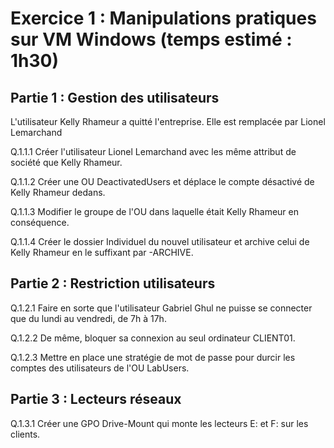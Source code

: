 # Exercice 1 : Manipulations pratiques sur VM Windows (temps estimé : 1h30)


## Partie 1 : Gestion des utilisateurs

L'utilisateur Kelly Rhameur a quitté l'entreprise.
Elle est remplacée par Lionel Lemarchand

Q.1.1.1 Créer l'utilisateur Lionel Lemarchand avec les même attribut de société que Kelly Rhameur.


Q.1.1.2 Créer une OU DeactivatedUsers et déplace le compte désactivé de Kelly Rhameur dedans.


Q.1.1.3 Modifier le groupe de l'OU dans laquelle était Kelly Rhameur en conséquence.


Q.1.1.4 Créer le dossier Individuel du nouvel utilisateur et archive celui de Kelly Rhameur en le suffixant par -ARCHIVE.

## Partie 2 : Restriction utilisateurs

Q.1.2.1 Faire en sorte que l'utilisateur Gabriel Ghul ne puisse se connecter que du lundi au vendredi, de 7h à 17h.


Q.1.2.2 De même, bloquer sa connexion au seul ordinateur CLIENT01.


Q.1.2.3 Mettre en place une stratégie de mot de passe pour durcir les comptes des utilisateurs de l'OU LabUsers.

## Partie 3 : Lecteurs réseaux

Q.1.3.1 Créer une GPO Drive-Mount qui monte les lecteurs E: et F: sur les clients.
